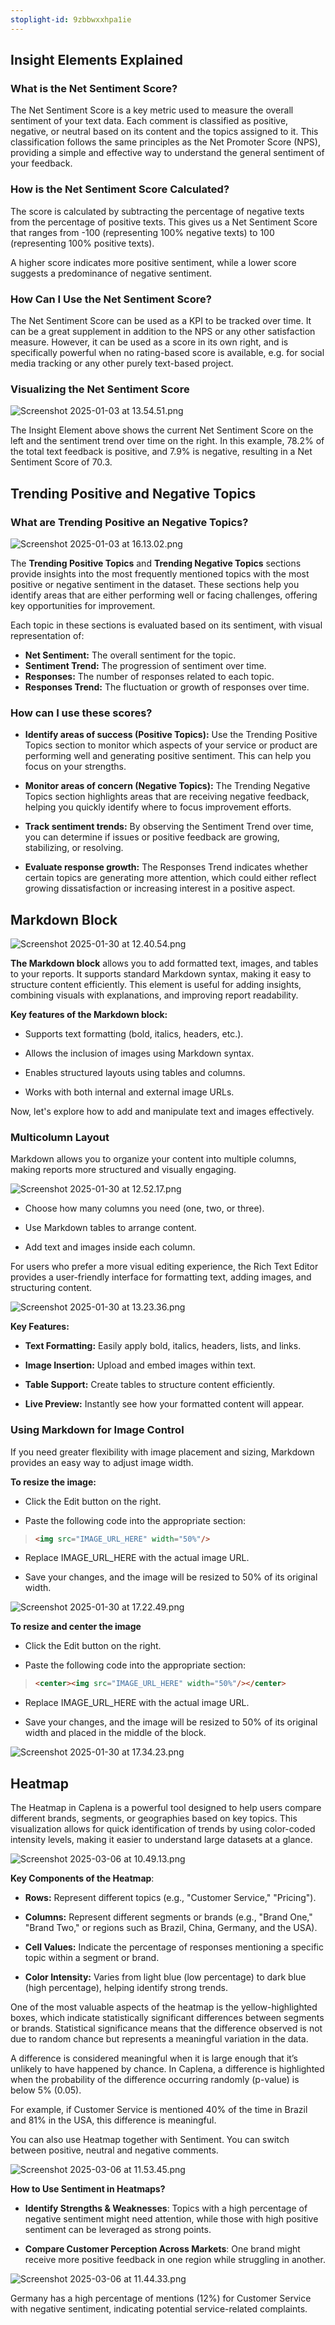 ```yaml
---
stoplight-id: 9zbbwxxhpa1ie
---
```


## Insight Elements Explained


### What is the Net Sentiment Score?

The Net Sentiment Score is a key metric used to measure the overall sentiment of your text data. Each comment is classified as positive, negative, or neutral based on its content and the topics assigned to it. This classification follows the same principles as the Net Promoter Score (NPS), providing a simple and effective way to understand the general sentiment of your feedback.

### How is the Net Sentiment Score Calculated?

The score is calculated by subtracting the percentage of negative texts from the percentage of positive texts. This gives us a Net Sentiment Score that ranges from -100 (representing 100% negative texts) to 100 (representing 100% positive texts).

A higher score indicates more positive sentiment, while a lower score suggests a predominance of negative sentiment.

### How Can I Use the Net Sentiment Score?

The Net Sentiment Score can be used as a KPI to be tracked over time. It can be a great supplement in addition to the NPS or any other satisfaction measure. However, it can be used as a score in its own right, and is specifically powerful when no rating-based score is available, e.g. for social media tracking or any other purely text-based project.

### Visualizing the Net Sentiment Score

![Screenshot 2025-01-03 at 13.54.51.png](<../assets/images/Screenshot 2025-01-03 at 13.54.51.png>)


The Insight Element above shows the current Net Sentiment Score on the left and the sentiment trend over time on the right. In this example, 78.2% of the total text feedback is positive, and 7.9% is negative, resulting in a Net Sentiment Score of 70.3.

## Trending Positive and Negative Topics


### What are Trending Positive an Negative Topics?

![Screenshot 2025-01-03 at 16.13.02.png](<../assets/images/Screenshot 2025-01-03 at 16.13.02.png>)





The **Trending Positive Topics** and **Trending Negative Topics** sections provide insights into the most frequently mentioned topics with the most positive or negative sentiment in the dataset. These sections help you identify areas that are either performing well or facing challenges, offering key opportunities for improvement.

Each topic in these sections is evaluated based on its sentiment, with visual representation of:

- **Net Sentiment:** The overall sentiment for the topic.
- **Sentiment Trend:** The progression of sentiment over time.
- **Responses:** The number of responses related to each topic.
- **Responses Trend:** The fluctuation or growth of responses over time.

### How can I use these scores?

- **Identify areas of success (Positive Topics):** Use the Trending Positive Topics section to monitor which aspects of your service or product are performing well and generating positive sentiment. This can help you focus on your strengths.

- **Monitor areas of concern (Negative Topics):** The Trending Negative Topics section highlights areas that are receiving negative feedback, helping you quickly identify where to focus improvement efforts.

- **Track sentiment trends:** By observing the Sentiment Trend over time, you can determine if issues or positive feedback are growing, stabilizing, or resolving.

- **Evaluate response growth:** The Responses Trend indicates whether certain topics are generating more attention, which could either reflect growing dissatisfaction or increasing interest in a positive aspect.

## Markdown Block


![Screenshot 2025-01-30 at 12.40.54.png](<../assets/images/Screenshot 2025-01-30 at 12.40.54.png>)


**The Markdown block** allows you to add formatted text, images, and tables to your reports. It supports standard Markdown syntax, making it easy to structure content efficiently. This element is useful for adding insights, combining visuals with explanations, and improving report readability.

**Key features of the Markdown block:**

- Supports text formatting (bold, italics, headers, etc.).

- Allows the inclusion of images using Markdown syntax.

- Enables structured layouts using tables and columns.

- Works with both internal and external image URLs.


 Now, let's explore how to add and manipulate text and images effectively.

 ### Multicolumn Layout

 Markdown allows you to organize your content into multiple columns, making reports more structured and visually engaging.

 ![Screenshot 2025-01-30 at 12.52.17.png](<../assets/images/Screenshot 2025-01-30 at 12.52.17.png>)


- Choose how many columns you need (one, two, or three).

- Use Markdown tables to arrange content.

- Add text and images inside each column.

For users who prefer a more visual editing experience, the Rich Text Editor provides a user-friendly interface for formatting text, adding images, and structuring content.

![Screenshot 2025-01-30 at 13.23.36.png](<../assets/images/Screenshot 2025-01-30 at 13.23.36.png>)


**Key Features:**

- **Text Formatting:** Easily apply bold, italics, headers, lists, and links.

- **Image Insertion:** Upload and embed images within text.

- **Table Support:** Create tables to structure content efficiently.

- **Live Preview:** Instantly see how your formatted content will appear.

### Using Markdown for Image Control

If you need greater flexibility with image placement and sizing, Markdown provides an easy way to adjust image width.


**To resize the image:**


- Click the Edit button on the right.

- Paste the following code into the appropriate section:

<!-- theme: success -->

> ```html
> <img src="IMAGE_URL_HERE" width="50%"/>
> ```
- Replace IMAGE_URL_HERE with the actual image URL.

- Save your changes, and the image will be resized to 50% of its original width.



![Screenshot 2025-01-30 at 17.22.49.png](<../assets/images/Screenshot 2025-01-30 at 17.22.49.png>)

**To resize and center the image**

- Click the Edit button on the right.

- Paste the following code into the appropriate section:

<!-- theme: success -->

> ```html
> <center><img src="IMAGE_URL_HERE" width="50%"/></center>
> ```

- Replace IMAGE_URL_HERE with the actual image URL.

- Save your changes, and the image will be resized to 50% of its original width and placed in the middle of the block.

![Screenshot 2025-01-30 at 17.34.23.png](<../assets/images/Screenshot 2025-01-30 at 17.34.23.png>)

## Heatmap

The Heatmap in Caplena is a powerful tool designed to help users compare different brands, segments, or geographies based on key topics. This visualization allows for quick identification of trends by using color-coded intensity levels, making it easier to understand large datasets at a glance.

![Screenshot 2025-03-06 at 10.49.13.png](<../assets/images/Screenshot 2025-03-06 at 10.49.13.png>)

**Key Components of the Heatmap**:

- **Rows:** Represent different topics (e.g., "Customer Service," "Pricing").

- **Columns:** Represent different segments or brands (e.g., "Brand One," "Brand Two," or regions such as Brazil, China, Germany, and the USA).

- **Cell Values:** Indicate the percentage of responses mentioning a specific topic within a segment or brand.

- **Color Intensity:** Varies from light blue (low percentage) to dark blue (high percentage), helping identify strong trends.

One of the most valuable aspects of the heatmap is the yellow-highlighted boxes, which indicate statistically significant differences between segments or brands. Statistical significance means that the difference observed is not due to random chance but represents a meaningful variation in the data. 

A difference is considered meaningful when it is large enough that it’s unlikely to have happened by chance. In Caplena, a difference is highlighted when the probability of the difference occurring randomly (p-value) is below 5% (0.05).

For example, if Customer Service is mentioned 40% of the time in Brazil and 81% in the USA, this difference is meaningful.

You can also use Heatmap together with Sentiment. You can switch between positive, neutral and  negative comments.

![Screenshot 2025-03-06 at 11.53.45.png](<../assets/images/Screenshot 2025-03-06 at 11.53.45.png>)

**How to Use Sentiment in Heatmaps?**

- **Identify Strengths & Weaknesses**: Topics with a high percentage of negative sentiment might need attention, while those with high positive sentiment can be leveraged as strong points.

- **Compare Customer Perception Across Markets**: One brand might receive more positive feedback in one region while struggling in another.

![Screenshot 2025-03-06 at 11.44.33.png](<../assets/images/Screenshot 2025-03-06 at 11.44.33.png>)

Germany has a high percentage of mentions (12%) for Customer Service with negative sentiment, indicating potential service-related complaints.



